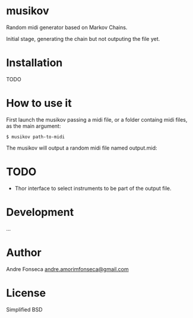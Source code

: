 musikov
=======

Random midi generator based on Markov Chains.

Initial stage, generating the chain but not outputing the file yet.

Installation
============

TODO

How to use it
=============

First launch the musikov passing a midi file, or a folder containg midi files, as the main argument:

    $ musikov path-to-midi

The musikov will output a random midi file named output.mid:

TODO
====

 - Thor interface to select instruments to be part of the output file.


Development
===========

...

Author
======

Andre Fonseca <andre.amorimfonseca@gmail.com>

License
=======

Simplified BSD